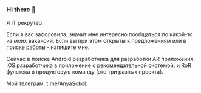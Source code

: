 ### Hi there 👋

Я IT рекрутер.  

Если я вас зафоловила, значит мне интересно пообщаться по какой-то из моих вакансий. Если вы при этом открыты к предложениям или в поиске работы - напишите мне. 

Сейчас в поиске Android разработчика для разработки  AR приложения; iOS разработчика в приложение с рекомендательной системой; и RoR фулстека в продуктовую команду (это три разных проекта).


Мой телеграм: t.me/AnyaSokol. 

<!--
**AnyaSokol/AnyaSokol** is a ✨ _special_ ✨ repository because its `README.md` (this file) appears on your GitHub profile.

Here are some ideas to get you started:

- 🔭 I’m currently working on ...
- 🌱 I’m currently learning ...
- 👯 I’m looking to collaborate on ...
- 🤔 I’m looking for help with ...
- 💬 Ask me about ...
- 📫 How to reach me: ...
- 😄 Pronouns: ...
- ⚡ Fun fact: ...
-->
